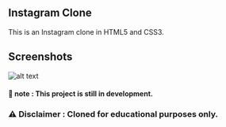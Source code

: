 ## Instagram Clone

This is an Instagram clone in HTML5 and CSS3.

## Screenshots
![alt text](https://github.com/ThibaMahlezana/HTML5-CSS3-Clones/blob/main/3-Instagram-Clone/screenshots/Screenshot%2001.png)

#### 📓 note : This project is still in development.
### :warning: Disclaimer : Cloned for educational purposes only.
